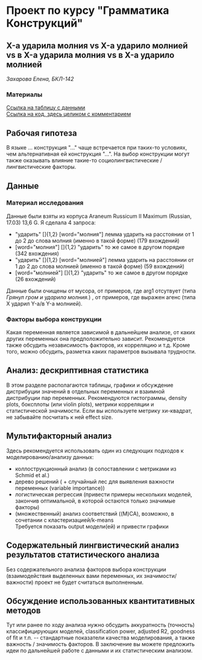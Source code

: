 # Проект по курсу "Грамматика Конструкций"
## X-а ударила молния vs X-а ударило молнией vs в X-а ударила молния vs в X-а ударило молнией
*Захарова Елена, БКЛ-142*

### Материалы
[Ссылка на таблицу с данными](https://docs.google.com/spreadsheets/d/1Mfcpu0F07SCs0XTF0nQuijxkYaAqtx_8zJ0DiUGAbRo/edit)  
[Ссылка на код, здесь целиком с комментарием](https://github.com/...)

## Рабочая гипотеза

В языке ... конструкция "..." чаще встречается при таких-то условиях, чем альтернативная ей конструкция "...". На выбор конструкции могут также оказывать влияние такие-то социолингвистические / лингвистические факторы.

## Данные

### Материал исследования
Данные были взяты из корпуса Araneum Russicum II Maximum (Russian, 17.03) 13,6 G.
Я сделала 4 запроса:			
+ "ударить" []{1,2} [word="молния"] 		лемма ударить на расстоянии от 1 до 2 до слова молния (именно в такой форме) (179 вхождений)	
+ [word="молния"] []{1,2} "ударить" 		то же самое в другом порядке (342 вхождения)	
+ "ударить" []{1,2} [word="молнией"] 	  лемма ударить на расстоянии от 1 до 2 до слова молнией (именно в такой форме) (59 вхождений)
+ [word="молнией"] []{1,2} "ударить" 		то же самое в другом порядке (26 вхождений)

Данные были очищены от мусора, от примеров, где arg1 отсутвует (типа *Грянул гром и ударила молния.*) , от примеров, где выражен агенс (типа X ударил Y-а/в Y-а молнией).


### Факторы выбора конструкции
Какая переменная является зависимой в дальнейшем анализе, от каких других переменных она предположительно зависит. Рекомендуется также обсудить независимость факторов, их корреляцию и т.д. Кроме того, можно обсудить, разметка каких параметров вызывала трудности.

## Анализ: дескриптивная статистика
В этом разделе располагаются таблицы, графики и обсуждение дистрибуции значений в отдельных переменных и взаимной дистрибуции пар переменных.
Рекомендуются гистограммы, density plots, боксплоты (или violin plots), метрики корреляции и статистической значимости. Если вы используете метрику хи-квадрат, не забывайте посчитать к ней effect size.

## Мультифакторный анализ
Здесь рекомендуется использовать один из следующих подходов к моделированию/анализу данных:  
* коллострукционный анализ (в сопоставлении с метриками из Schmid et al.)  
* дерево решений ( + случайный лес для выявления важности переменных (variable importance))  
* логистическая регрессия (привести примеры нескольких моделей, закончив оптимальной, в которой остаются только значимые факторы)  
* (множественный) анализ соответствий ((M)CA), возможно, в сочетании с кластеризацией/k-means  
Требуется показать output модели(ей) и привести графики

## Содержательный лингвистический анализ результатов статистического анализа
Без содержательного анализа факторов выбора конструкции (взаимодействия выделенных вами переменных, их значимости/важности) проект не будет считаться выполненным.   

## Обсуждение использованных квантитативных методов
Тут или ранее по ходу анализа нужно обсудить аккуратность (точность) классифицирующих моделей, classification power, adjusted R2, goodness of fit и т.п. -- стандартные показатели качества моделирования, а также важность / значимость факторов. 
В заключение вы можете предложить идеи по дальнейшей работе с данными и их статистическим анализом. 
